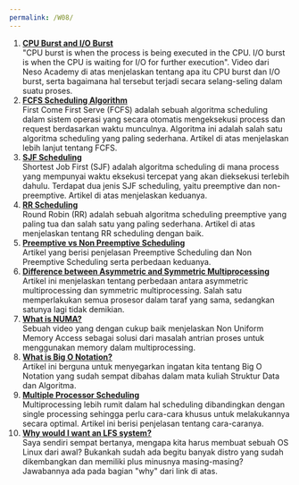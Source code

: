 ```yaml
---
permalink: /W08/
---
```

1. **[CPU Burst and I/O Burst](https://www.youtube.com/watch?v=pVzb3TUcDLo&ab_channel=NesoAcademy)**  
   "CPU burst is when the process is being executed in the CPU. I/O burst is when the CPU is waiting for I/O for further execution". Video dari Neso Academy di atas menjelaskan tentang apa itu CPU burst dan I/O burst, serta bagaimana hal tersebut terjadi secara selang-seling dalam suatu proses.
2. **[FCFS Scheduling Algorithm](https://www.guru99.com/fcfs-scheduling.html)**  
   First Come First Serve (FCFS) adalah sebuah algoritma scheduling dalam sistem operasi yang secara otomatis mengeksekusi process dan request berdasarkan waktu munculnya. Algoritma ini adalah salah satu algoritma scheduling yang paling sederhana. Artikel di atas menjelaskan lebih lanjut tentang FCFS.
3. **[SJF Scheduling](https://www.guru99.com/shortest-job-first-sjf-scheduling.html)**  
   Shortest Job First (SJF) adalah algoritma scheduling di mana process yang mempunyai waktu eksekusi tercepat yang akan dieksekusi terlebih dahulu. Terdapat dua jenis SJF scheduling, yaitu preemptive dan non-preemptive. Artikel di atas menjelaskan keduanya.
4. **[RR Scheduling](https://www.guru99.com/round-robin-scheduling-example.html)**  
   Round Robin (RR) adalah sebuah algoritma scheduling preemptive yang paling tua dan salah satu yang paling sederhana. Artikel di atas menjelaskan tentang RR scheduling dengan baik.
5. **[Preemptive vs Non Preemptive Scheduling](https://www.geeksforgeeks.org/preemptive-and-non-preemptive-scheduling/)**  
   Artikel yang berisi penjelasan Preemptive Scheduling dan Non Preemptive Scheduling serta perbedaan keduanya.
6. **[Difference between Asymmetric and Symmetric Multiprocessing](https://www.geeksforgeeks.org/difference-between-asymmetric-and-symmetric-multiprocessing/)**  
   Artikel ini menjelaskan tentang perbedaan antara asymmetric multiprocessing dan symmetric multiprocessing. Salah satu memperlakukan semua prosesor dalam taraf yang sama, sedangkan satunya lagi tidak demikian.
7. **[What is NUMA?](https://youtu.be/Vmb8xGD-LV8)**  
   Sebuah video yang dengan cukup baik menjelaskan Non Uniform Memory Access sebagai solusi dari masalah antrian proses untuk menggunakan memory dalam multiprocessing.
8. **[What is Big O Notation?](https://www.freecodecamp.org/news/big-o-notation-why-it-matters-and-why-it-doesnt-1674cfa8a23c/)**  
   Artikel ini berguna untuk menyegarkan ingatan kita tentang Big O Notation yang sudah sempat dibahas dalam mata kuliah Struktur Data dan Algoritma.
9. **[Multiple Processor Scheduling](https://www.geeksforgeeks.org/multiple-processor-scheduling-in-operating-system/)**  
    Multiprocessing lebih rumit dalam hal scheduling dibandingkan dengan single processing sehingga perlu cara-cara khusus untuk melakukannya secara optimal. Artikel ini berisi penjelasan tentang cara-caranya.
10. **[Why would I want an LFS system?](https://www.linuxfromscratch.org/lfs/)**  
    Saya sendiri sempat bertanya, mengapa kita harus membuat sebuah OS Linux dari awal? Bukankah sudah ada begitu banyak distro yang sudah dikembangkan dan memiliki plus minusnya masing-masing? Jawabannya ada pada bagian "why" dari link di atas.